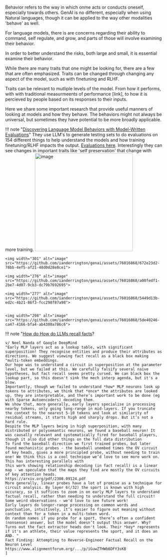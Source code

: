 Behavior refers to  the way in which onme acts or conducts oneself, especially towards others. GenAI is no different, especially when using Natural languages, though it can be applied to the way other modalities 'behave' as well.

For language models, there is are concerns regarding their ability to command, self regulate, and grow, and parts of those will involve examining their behavior.

In order to better understand the risks, both large and small, it is essential examine their behavior.

While there are many traits that one might be looking for, there are a few that are often emphasized. Traits can be changed through changing any aspect of the model, such as with finetuning and  RLHF.

Traits can be relevant to mutliple levels of the model. From how it performs, with with traditional measurmeents of performance [link], to how it is percieved by people based on its responses to their inputs.

Here we share some important research that provide useful manners of looking at models and how they behave. The behaviors might not always be universal, but sometimes they have potential to be more broadly applicable.

!!! note "[Discovering Language Model Behaviors with Model-Written Evaluations](https://arxiv.org/pdf/2212.09251.pdf)"
    They use LLM's to generate testing sets to do evaluations on 154 different things to help understand the models and how training finetuning/RLHF impacts the output.
    [Evaluations here](https://github.com/anthropics/evals).
    Interestingly they can see changes in important traits like 'self preservation' that change with more training.
    <img width="313" alt="image" src="https://github.com/ianderrington/genai/assets/76016868/e3fa38a1-9eb8-411e-8100-8f127738ac4b">

    <img width="301" alt="image" src="https://github.com/ianderrington/genai/assets/76016868/672e23d2-78bb-4ef5-af21-48d0d28e8ce1">

    <img width="276" alt="image" src="https://github.com/ianderrington/genai/assets/76016868/a00fedf1-2be7-4d07-9cb3-dc79b7692695">

    <img width="277" alt="image" src="https://github.com/ianderrington/genai/assets/76016868/5449d13b-ed2c-4b21-86f3-fcc298f87a98">


    <img width="298" alt="image" src="https://github.com/ianderrington/genai/assets/76016868/5de40246-ca47-4166-bfa4-ab4300a786c6">


!!! note "[How do How do LLMs recall facts](https://www.alignmentforum.org/.../p/iGuwZTHWb6DFY3sKB)? 

    v/ Neel Nanda of Google DeepMind 
    "Early MLP layers act as a lookup table, with significant superposition! They recognise entities and produce their attributes as directions. We suggest viewing fact recall as a black box making "multi-token embeddings. 
    Our hope was to understand a circuit in superposition at the parameter level, but we failed at this. We carefully falsify several naive hypotheses, but fact recall seems pretty cursed. We can black box the lookup part, so this doesn't sink the mech interp agenda, but it's a blow.
    Importantly, though we failed to understand *how* MLP neurons look up tokens to attributes, we think that *once* the attributes are looked up, they are interpretable, and there’s important work to be done (eg with Sparse Autoencoders) decoding them. 
    We show that, more generally, early layers specialise in processing nearby tokens, only going long-range in mid-layers. If you truncate the context to the nearest 5-10 tokens and look at similarity of residual streams, it starts high and sharply drops. But it’s not a hard rule. 
    Despite the MLP layers being in high superposition, with many distributed or polysemantic neurons, we found a baseball neuron! It was causally relevant and systematically fired for baseball players, though it also did other things on the full data distribution 
    To find the baseball direction we first trained probes, but later found mechanistic probes - the baseball unembed times the OV circuit of key heads, gives a more principled probe, without needing to train one! We think this is a cool technique we’d love to see more work on. 
    This has interesting parallels with 
    this work showing relationship decoding (in fact recall) is a linear map - we speculate that the maps they find are mostly the OV circuits of key attention heads. 
    https://arxiv.org/pdf/2308.09124.pdf
    More generally, linear probes have a lot of promise as a technique for circuit analysis. By layer 6(/32) the sport is known with high accuracy, so it suffices to zoom in on early MLP layers to understand factual recall, rather than needing to understand the full circuit! 
    Some weird observations - we'd love to see future work!
    Early layers do longer-range processing on common words and punctuation, intuitively, it’s easier to figure out meaning without context than for a token in a multi-token word. 
    On random names if you probe for a sport, there’s often a confident (nonsense) answer, but the model doesn’t output this answer. Why? Turns out the fact extractor heads don't look. Their *key* represents if it's an athlete, their value represents the sport, and it does an AND. "
    Fact Finding: Attempting to Reverse-Engineer Factual Recall on the Neuron Level 
    https://www.alignmentforum.org/.../p/iGuwZTHWb6DFY3sKB
    ]